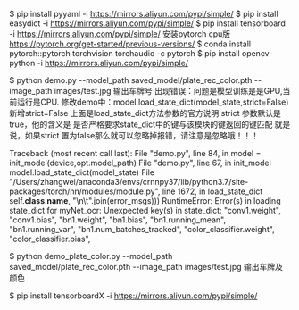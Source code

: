 

$ pip install pyyaml -i https://mirrors.aliyun.com/pypi/simple/
$ pip install easydict -i https://mirrors.aliyun.com/pypi/simple/
$ pip install tensorboard -i https://mirrors.aliyun.com/pypi/simple/
安装pytorch cpu版 https://pytorch.org/get-started/previous-versions/
$ conda install pytorch::pytorch torchvision torchaudio -c pytorch
$ pip install opencv-python -i https://mirrors.aliyun.com/pypi/simple/


$ python demo.py --model_path saved_model/plate_rec_color.pth --image_path images/test.jpg
输出车牌号
出现错误：问题是模型训练是是GPU,当前运行是CPU.
修改demo中：model.load_state_dict(model_state,strict=False) 新增strict=False
上面是load_state_dict方法参数的官方说明 strict  参数默认是true，他的含义是 是否严格要求state_dict中的键与该模块的键返回的键匹配
就是说，如果strict 置为false那么就可以忽略掉报错，请注意是忽略哦！！！

Traceback (most recent call last):
  File "demo.py", line 84, in <module>
    model = init_model(device,opt.model_path)
  File "demo.py", line 67, in init_model
    model.load_state_dict(model_state)
  File "/Users/zhangwei/anaconda3/envs/crnnpy37/lib/python3.7/site-packages/torch/nn/modules/module.py", line 1672, in load_state_dict
    self.__class__.__name__, "\n\t".join(error_msgs)))
RuntimeError: Error(s) in loading state_dict for myNet_ocr:
        Unexpected key(s) in state_dict: "conv1.weight", "conv1.bias", "bn1.weight", "bn1.bias", "bn1.running_mean", "bn1.running_var", "bn1.num_batches_tracked", "color_classifier.weight", "color_classifier.bias", 

$ python demo_plate_color.py --model_path saved_model/plate_rec_color.pth --image_path images/test.jpg
输出车牌及颜色


$ pip install tensorboardX -i https://mirrors.aliyun.com/pypi/simple/
